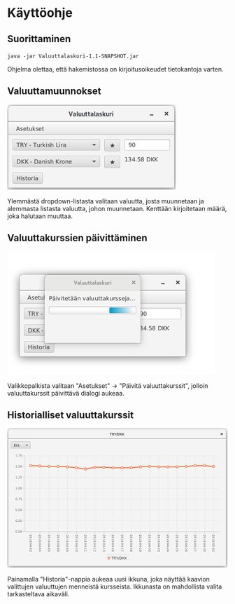 # Käyttöohje
## Suorittaminen
`java -jar Valuuttalaskuri-1.1-SNAPSHOT.jar`

Ohjelma olettaa, että hakemistossa on kirjoitusoikeudet tietokantoja varten.

## Valuuttamuunnokset

![Valuuttamuunnos](/dokumentaatio/valuuttamuunnos.png)

Ylemmästä dropdown-listasta valitaan valuutta, josta muunnetaan ja alemmasta listasta valuutta, johon muunnetaan.
Kenttään kirjoitetaan määrä, joka halutaan muuttaa.

## Valuuttakurssien päivittäminen

![Päivitys](/dokumentaatio/paivitys.png)

Valikkopalkista valitaan "Asetukset" -> "Päivitä valuuttakurssit", jolloin valuuttakurssit päivittävä dialogi aukeaa.

## Historialliset valuuttakurssit

![Historia](/dokumentaatio/historia.png)

Painamalla "Historia"-nappia aukeaa uusi ikkuna, joka näyttää kaavion valittujen valuuttujen menneistä kursseista. Ikkunasta on mahdollista valita tarkasteltava aikaväli.
